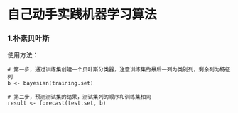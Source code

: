 # 自己动手实践机器学习算法

### 1.朴素贝叶斯
使用方法：
```
# 第一步，通过训练集创建一个贝叶斯分类器，注意训练集的最后一列为类别列，剩余列为特征列
b <- bayesian(training.set)

# 第二步，预测测试集的结果，测试集列的顺序和训练集相同
result <- forecast(test.set, b)
```

